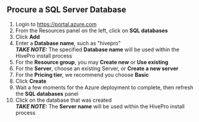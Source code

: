 ## Procure a SQL Server Database

1. Login to https://portal.azure.com
2. From the Resources panel on the left, click on **SQL databases**
3. Click **Add**
4. Enter a **Database name**, such as "hivepro"
<br>**_TAKE NOTE:_** The specified **Database name** will be used within the HivePro install process
5. For the **Resource group**, you may **Create new** or **Use existing**
6. For the **Server**, choose an existing Server, or **Create a new server**
7. For the **Pricing tier**, we recommend you choose **Basic**
8. Click **Create**
9. Wait a few moments for the Azure deployment to complete, then refresh the **SQL databases** panel
10. Click on the database that was created
<br>**_TAKE NOTE:_** The **Server name** will be used within the HivePro install process
